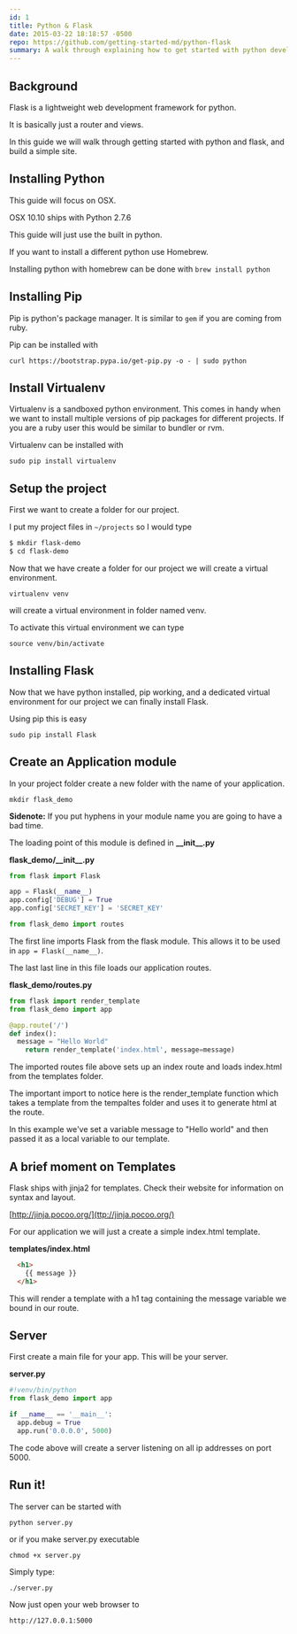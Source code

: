 ```yaml
---
id: 1
title: Python & Flask
date: 2015-03-22 18:18:57 -0500
repo: https://github.com/getting-started-md/python-flask
summary: A walk through explaining how to get started with python development. Flask is a python web development microframework, ideal for learning the basics of python and constructing APIs.
---
```


## Background

Flask is a lightweight web development framework for python.

It is basically just a router and views. 

In this guide we will walk through getting started with python and flask, and build a simple site.

## Installing Python

This guide will focus on OSX.

OSX 10.10 ships with Python 2.7.6

This guide will just use the built in python.

If you want to install a different python use Homebrew.

Installing python with homebrew can be done with `brew install python`


## Installing Pip

Pip is python's package manager. It is similar to `gem` if you are coming from ruby.

Pip can be installed with

`curl https://bootstrap.pypa.io/get-pip.py -o - | sudo python`

## Install Virtualenv

Virtualenv is a sandboxed python environment. This comes in handy when we want to install multiple versions of pip packages for different projects. If you are a ruby user this would be similar to bundler or rvm.

Virtualenv can be installed with

`sudo pip install virtualenv`


## Setup the project

First we want to create a folder for our project.

I put my project files in `~/projects` so I would type

```bash
$ mkdir flask-demo
$ cd flask-demo
```

Now that we have create a folder for our project we will create a virtual environment.

`virtualenv venv`

will create a virtual environment in folder named venv.

To activate this virtual environment we can type

`source venv/bin/activate`

## Installing Flask

Now that we have python installed, pip working, and a dedicated virtual environment for our project we can finally install Flask.

Using pip this is easy

`sudo pip install Flask`


## Create an Application module

In your project folder create a new folder with the name of your application.

`mkdir flask_demo`

**Sidenote:** If you put hyphens in your module name you are going to have a bad time.

The loading point of this module is defined in **\_\_init\_\_.py**

**flask\_demo/\_\_init\_\_.py**

```python
from flask import Flask

app = Flask(__name__)
app.config['DEBUG'] = True
app.config['SECRET_KEY'] = 'SECRET_KEY'

from flask_demo import routes

```

The first line imports Flask from the flask module. This allows it to be used in `app = Flask(__name__)`.

The last last line in this file loads our application routes.


**flask\_demo/routes.py**

```python
from flask import render_template
from flask_demo import app 

@app.route('/')
def index():
  message = "Hello World"
    return render_template('index.html', message=message)
```

The imported routes file above sets up an index route and loads index.html from the templates folder.

The important import to notice here is the render_template function which takes a template from the tempaltes folder and uses it to generate html at the route.

In this example we've set a variable message to "Hello world" and then passed it as a local variable to our template.

## A brief moment on Templates

Flask ships with jinja2 for templates. Check their website for information on syntax and layout.

[http://jinja.pocoo.org/](ttp://jinja.pocoo.org/)

For our application we will just a create a simple index.html template.

**templates/index.html**

```html
  <h1>
    {{ message }}
  </h1>
```

This will render a template with a h1 tag containing the message variable we bound in our route.



## Server

First create a main file for your app. This will be your server.

**server.py**

```python
#!venv/bin/python 
from flask_demo import app

if __name__ == '__main__':
  app.debug = True
  app.run('0.0.0.0', 5000)

```

The code above will create a server listening on all ip addresses on port 5000.


## Run it!

The server can be started with 

`python server.py`

or if you make server.py executable

`chmod +x server.py`

Simply type:

`./server.py`

Now just open your web browser to

`http://127.0.0.1:5000`